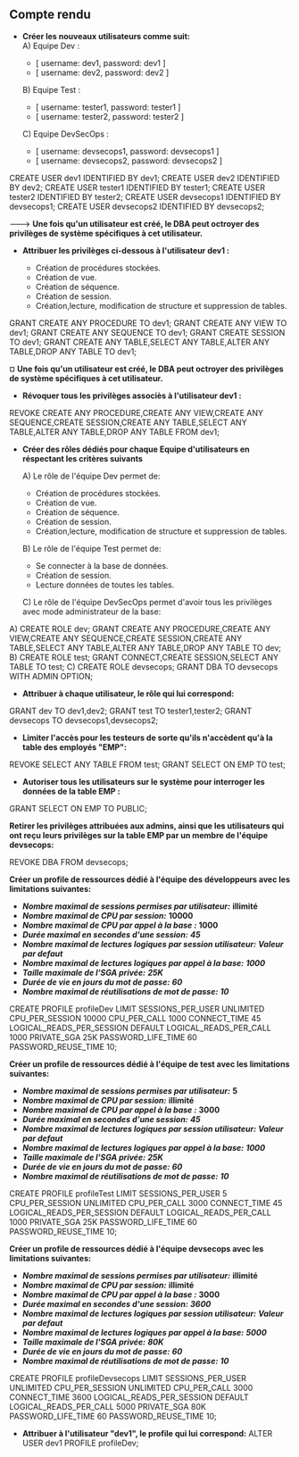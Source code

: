 
 ## Compte rendu

 - **Créer les nouveaux utilisateurs comme suit:**  
      A) Equipe Dev :

      * [ username: dev1, password: dev1 ]
      * [ username: dev2, password: dev2 ]
      
      B) Equipe Test :

      * [ username: tester1, password: tester1 ]
      * [ username: tester2, password: tester2 ]
     
     
     C) Equipe DevSecOps :      
      * [ username: devsecops1, password: devsecops1 ]
      * [ username: devsecops2, password: devsecops2 ]
  
  CREATE USER dev1 IDENTIFIED BY dev1;
  CREATE USER dev2 IDENTIFIED BY dev2;
  CREATE USER tester1 IDENTIFIED BY tester1;
  CREATE USER tester2 IDENTIFIED BY tester2;
  CREATE USER devsecops1 IDENTIFIED BY devsecops1;
  CREATE USER devsecops2 IDENTIFIED BY devsecops2;
  


  --->  **Une fois qu'un utilisateur est créé, le DBA peut octroyer des privilèges de système spécifiques à cet utilisateur.**
 

  - **Attribuer les privilèges ci-dessous à l'utilisateur dev1 :** 
 
     * Création de procédures stockées.
     * Création de vue.
     * Création de séquence.
     * Création de session.
     * Création,lecture, modification de structure et suppression de tables.
     
  GRANT CREATE ANY PROCEDURE TO dev1;
  GRANT CREATE ANY VIEW TO dev1;
  GRANT CREATE ANY SEQUENCE TO dev1;
  GRANT CREATE SESSION TO dev1;
  GRANT CREATE ANY TABLE,SELECT ANY TABLE,ALTER ANY TABLE,DROP ANY TABLE TO dev1;
  
  


¤   **Une fois qu'un utilisateur est créé, le DBA peut octroyer des privilèges de système spécifiques à cet utilisateur.**
 
 
   - **Révoquer tous les privilèges associès à l'utilisateur dev1 :** 

 REVOKE CREATE ANY PROCEDURE,CREATE ANY VIEW,CREATE ANY SEQUENCE,CREATE SESSION,CREATE ANY TABLE,SELECT ANY TABLE,ALTER ANY TABLE,DROP ANY TABLE FROM dev1;

 
  - **Créer des rôles dédiés pour chaque Equipe d'utilisateurs en réspectant les critères suivants** 

      A) Le rôle de l'équipe Dev permet de:

      * Création de procédures stockées.
      * Création de vue.
      * Création de séquence.
      * Création de session.
      * Création,lecture, modification de structure et suppression de tables.
      
      B) Le rôle de l'équipe Test permet de:

      * Se connecter à la base de données.
      * Création de session.
      * Lecture données de toutes les tables.
     
     C) Le rôle de l'équipe DevSecOps permet d'avoir tous les privilèges avec mode administrateur de la base:  

A)
 CREATE ROLE dev;
 GRANT CREATE ANY PROCEDURE,CREATE ANY VIEW,CREATE ANY SEQUENCE,CREATE SESSION,CREATE ANY TABLE,SELECT ANY TABLE,ALTER ANY TABLE,DROP ANY TABLE TO dev;
B)
 CREATE ROLE test;
 GRANT CONNECT,CREATE SESSION,SELECT ANY TABLE TO test;
C)
 CREATE ROLE devsecops;
 GRANT DBA TO devsecops WITH ADMIN OPTION;
 

 
   - **Attribuer à chaque utilisateur, le rôle qui lui correspond:** 
  
  GRANT dev TO dev1,dev2;
  GRANT test TO tester1,tester2;
  GRANT devsecops TO devsecops1,devsecops2;

   - **Limiter l'accès pour les testeurs de sorte qu'ils n'accèdent qu'à la table des employés "EMP":** 
  

 REVOKE SELECT ANY TABLE FROM test;
 GRANT SELECT ON EMP TO test;
 
 
 
   - **Autoriser tous les utilisateurs sur le système pour interroger les données de la table EMP :** 
  
GRANT SELECT ON EMP TO PUBLIC;

**Retirer les privilèges attribuées aux admins, ainsi que les utilisateurs qui ont reçu leurs privilèges sur la table EMP par un membre de l'équipe devsecops:**

 REVOKE DBA FROM devsecops;
 



**Créer un profile de ressources dédié à l'équipe des développeurs avec les limitations suivantes:**
  * ***Nombre maximal de sessions permises par utilisateur:*** **illimité**
  * ***Nombre maximal de CPU par session:*** **10000**  
  * ***Nombre maximal de CPU par appel à la base :*** **1000**
  * ***Durée maximal en secondes d'une session:*** ***45*** 
  * ***Nombre maximal de lectures logiques par session utilisateur:*** ***Valeur par defaut***
  * ***Nombre maximal de lectures logiques par appel à la base:*** ***1000***
  * ***Taille maximale de l'SGA privée:*** ***25K***
  * ***Durée de vie en jours du mot de passe:*** ***60***
  * ***Nombre maximal de réutilisations de mot de passe:*** ***10***



CREATE PROFILE profileDev LIMIT
SESSIONS_PER_USER UNLIMITED
CPU_PER_SESSION 10000
CPU_PER_CALL 1000
CONNECT_TIME 45
LOGICAL_READS_PER_SESSION DEFAULT
LOGICAL_READS_PER_CALL 1000
PRIVATE_SGA 25K
PASSWORD_LIFE_TIME 60
PASSWORD_REUSE_TIME 10;



**Créer un profile de ressources dédié à l'équipe de test avec les limitations suivantes:**
  * ***Nombre maximal de sessions permises par utilisateur:*** **5**
  * ***Nombre maximal de CPU par session:*** **illimité**  
  * ***Nombre maximal de CPU par appel à la base :*** **3000**
  * ***Durée maximal en secondes d'une session:*** ***45*** 
  * ***Nombre maximal de lectures logiques par session utilisateur:*** ***Valeur par defaut***
  * ***Nombre maximal de lectures logiques par appel à la base:*** ***1000***
  * ***Taille maximale de l'SGA privée:*** ***25K***
  * ***Durée de vie en jours du mot de passe:*** ***60***
  * ***Nombre maximal de réutilisations de mot de passe:*** ***10***

CREATE PROFILE profileTest LIMIT
SESSIONS_PER_USER 5
CPU_PER_SESSION UNLIMITED
CPU_PER_CALL 3000
CONNECT_TIME 45
LOGICAL_READS_PER_SESSION DEFAULT
LOGICAL_READS_PER_CALL 1000
PRIVATE_SGA 25K
PASSWORD_LIFE_TIME 60
PASSWORD_REUSE_TIME 10;




**Créer un profile de ressources dédié à l'équipe devsecops avec les limitations suivantes:**
  * ***Nombre maximal de sessions permises par utilisateur:*** **illimité**
  * ***Nombre maximal de CPU par session:*** **illimité**  
  * ***Nombre maximal de CPU par appel à la base :*** **3000**
  * ***Durée maximal en secondes d'une session:*** ***3600*** 
  * ***Nombre maximal de lectures logiques par session utilisateur:*** ***Valeur par defaut***
  * ***Nombre maximal de lectures logiques par appel à la base:*** ***5000***
  * ***Taille maximale de l'SGA privée:*** ***80K***
  * ***Durée de vie en jours du mot de passe:*** ***60***
  * ***Nombre maximal de réutilisations de mot de passe:*** ***10***

CREATE PROFILE profileDevsecops LIMIT
SESSIONS_PER_USER UNLIMITED
CPU_PER_SESSION UNLIMITED
CPU_PER_CALL 3000
CONNECT_TIME 3600
LOGICAL_READS_PER_SESSION DEFAULT
LOGICAL_READS_PER_CALL 5000
PRIVATE_SGA 80K
PASSWORD_LIFE_TIME 60
PASSWORD_REUSE_TIME 10;

  - **Attribuer à l'utilisateur "dev1", le profile qui lui correspond:** 
ALTER USER dev1 PROFILE profileDev;
